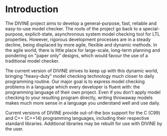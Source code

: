 Introduction
============

The DIVINE project aims to develop a general-purpose, fast, reliable and
easy-to-use model checker. The roots of the project go back to a
special-purpose, explicit-state, asynchronous system model checking tool for
LTL properties. However, rigorous development processes are in a steady
decline, being displaced by more agile, flexible and dynamic methods. In the
agile world, there is little place for large-scale, long-term planning and
pondering on "paper only" designs, which would favour the use of a traditional
model checker.

The current version of DIVINE strives to keep up with this dynamic world,
bringing "heavy-duty" model checking technology much closer to daily
programming routine. Our major goal is to express model checking problems in a
language which every developer is fluent with: the programming language of
their own project. Even if you don't apply model checking to your resulting
program directly, writing throwaway models makes much more sense in a language
you understand well and use daily.

Current versions of DIVINE provide out-of-the box support for the C (C99) and
C++ (C++14) programming languages, including their respective standard
libraries. Additional libraries may be rebuilt for use with DIVINE by the user.
